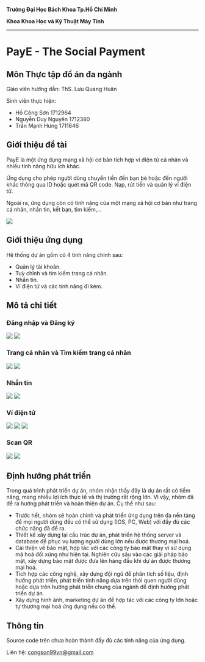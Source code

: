 **Trường Đại Học Bách Khoa Tp.Hồ Chí Minh**

**Khoa Khoa Học và Kỹ Thuật Máy Tính**

___

# PayE - The Social Payment
## Môn Thực tập đồ án đa ngành

Giáo viên hướng dẫn: ThS. Lưu Quang Huân

Sinh viên thực hiện:
- Hồ Công Sơn       1712964
- Nguyễn Duy Nguyên 1712380
- Trần Mạnh Hưng    1711646

## Giới thiệu đề tài

PayE là một ứng dụng mạng xã hội cơ bản tích hợp ví điện tử cá nhân và nhiều tính năng hữu ích khác.

Ứng dụng cho phép người dùng chuyển tiền đến bạn bè hoặc đến người khác thông qua ID hoặc quét mã QR code. Nạp, rút tiền và quản lý ví điện tử.

Ngoài ra, ứng dụng còn có tính năng của một mạng xã hội cơ bản như trang cá nhân, nhắn tin, kết bạn, tìm kiếm,...

![](https://github.com/congson99/PayE/blob/main/Screenshot/ic_logo.png?raw=true)

## Giới thiệu ứng dụng

Hệ thống dự án gồm có 4 tính năng chính sau:
- Quản lý tài khoản.
- Tuỳ chỉnh và tìm kiếm trang cá nhân.
- Nhắn tin.
- Ví điện tử và các tính năng đi kèm.

## Mô tả chi tiết
### Đăng nhập và Đăng ký
![](https://github.com/congson99/PayE/blob/main/Screenshot/login.png?raw=true)
![](https://github.com/congson99/PayE/blob/main/Screenshot/register.png?raw=true)

### Trang cá nhân và Tìm kiếm trang cá nhân
![](https://github.com/congson99/PayE/blob/main/Screenshot/MyProfile.png?raw=true)
![](https://github.com/congson99/PayE/blob/main/Screenshot/findID.png?raw=true)

### Nhắn tin
![](https://github.com/congson99/PayE/blob/main/Screenshot/chatHome.png?raw=true)
![](https://github.com/congson99/PayE/blob/main/Screenshot/chatRoom.png?raw=true)

### Ví điện tử
![](https://github.com/congson99/PayE/blob/main/Screenshot/Wallet.png?raw=true)
![](https://github.com/congson99/PayE/blob/main/Screenshot/Transfer.png?raw=true)
![](https://github.com/congson99/PayE/blob/main/Screenshot/Recharge.png?raw=true)

### Scan QR
![](https://github.com/congson99/PayE/blob/main/Screenshot/QR.png?raw=true)
![](https://github.com/congson99/PayE/blob/main/Screenshot/Scan.png?raw=true)

## Định hướng phát triển
Trong quá trình phát triển dự án, nhóm nhận thấy đây là dự án rất có tiềm năng, mang nhiều lợi ích thực tế và thị trường rất rộng lớn.
Vì vậy, nhóm đã đề ra hướng phát triển và hoàn thiện dự án. Cụ thể như sau:
- Trước hết, nhóm sẽ hoàn chỉnh và phát triển ứng dụng trên đa nền tảng để mọi người dùng đều có thể sử dụng (IOS, PC, Web) với đầy đủ các chức năng đã đề ra.
- Thiết kế xây dựng lại cấu trúc dự án, phát triển hệ thống server và database để phục vụ lượng người dùng lớn nếu được thương mại hoá.
- Cải thiện về bảo mật, hợp tác với các công ty bảo mật thay vì sử dụng mã hoá đối xứng như hiện tại. Nghiên cứu sâu vào các giải pháp bảo mật, xây dựng bảo mật được đưa lên hàng đầu khi dự án được thương mại hoá.
- Tích hợp các công nghệ, xây dựng đội ngũ để phân tích số liệu, định hướng phát triển, phát triển tính năng dựa trên thói quen người dùng hoặc dựa trên hướng phát triển chung của ngành để định hướng phát triển dự án.
- Xây dựng hình ảnh, marketing dự án để hợp tác với các công ty lớn hoặc tự thương mại hoá ứng dụng nếu có thể.

## Thông tin
Source code trên chưa hoàn thành đầy đủ các tính năng của ứng dụng.

Liên hệ: congson99vn@gmail.com
